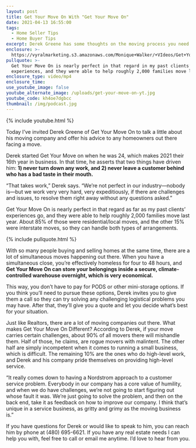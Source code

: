 ```yaml
---
layout: post
title: Get Your Move On With "Get Your Move On"
date: 2021-04-13 16:55:00
tags:
  - Home Seller Tips
  - Home Buyer Tips
excerpt: Derek Greene has some thoughts on the moving process you need to hear.
enclosure: >-
  https://vyralmarketing.s3.amazonaws.com/Monique+Walker/+VIdeos/Get+Your+Move+On+With+Get+Your+Move+On.mp4
pullquote: >-
  Get Your Move On is nearly perfect in that regard in my past clients’
  experiences, and they were able to help roughly 2,000 families move last year.
enclosure_type: video/mp4
enclosure_time:
use_youtube_image: false
youtube_alternate_image: /uploads/get-your-move-on-yt.jpg
youtube_code: kh4oe7dgbcc
thumbnail: /img/podcast.jpg
---
```

{% include youtube.html %}

Today I’ve invited Derek Greene of Get Your Move On to talk a little about his moving company and offer his advice to any homeowners out there facing a move.&nbsp;

Derek started Get Your Move on when he was 24, which makes 2021 their 16th year in business. In that time, he asserts that two things have driven him: **1) never turn down any work, and 2) never leave a customer behind who has a bad taste in their mouth.**&nbsp;

“That takes work,” Derek says. “We’re not perfect in our industry—nobody is—but we work very very hard, very expeditiously, if there are challenges and issues, to resolve them right away without any questions asked.”

Get Your Move On is nearly perfect in that regard as far as my past clients’ experiences go, and they were able to help roughly 2,000 families move last year. About 85% of those were residential/local moves, and the other 15% were interstate moves, so they can handle both types of arrangements.&nbsp;

{% include pullquote.html %}

With so many people buying and selling homes at the same time, there are a lot of simultaneous moves happening out there. When you have a simultaneous close, you’re effectively homeless for four to 48 hours, and **Get Your Move On can store your belongings inside a secure, climate-controlled warehouse overnight, which is very economical.&nbsp;**

This way, you don’t have to pay for PODS or other mini-storage options. If you think you’ll need to pursue these options, Derek invites you to give them a call so they can try solving any challenging logistical problems you may have. After that, they’ll give you a quote and let you decide what’s best for your situation.&nbsp;

Just like Realtors, there are a lot of moving companies out there. What makes Get Your Move On Different? According to Derek, if your move carries certain challenges, about 90% of all movers there will mishandle them. Half of those, he claims, are rogue movers with malintent. The other half are simply incompetent when it comes to running a small business, which is difficult. The remaining 10% are the ones who do high-level work, and Derek and his company pride themselves on providing high-level service.&nbsp;

“It really comes down to having a Nordstrom approach to a customer service problem. Everybody in our company has a core value of humility, and when we do have challenges, we’re not going to start figuring out whose fault it was. We’re just going to solve the problem, and then on the back end, take it as feedback on how to improve our company. I think that’s unique in a service business, as gritty and grimy as the moving business is.”&nbsp;

If you have questions for Derek or would like to speak to him, you can reach him by phone at (480) 695-6621. If you have any real estate needs I can help you with, feel free to call or email me anytime. I’d love to hear from you.
